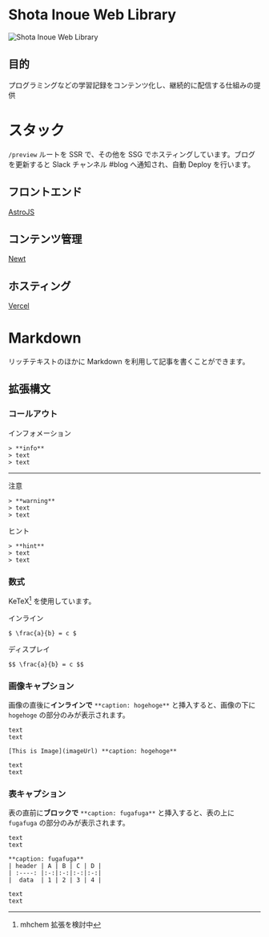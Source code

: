 # Shota Inoue Web Library

![Shota Inoue Web Library](https://si-library.net/portfolio-favicon.png)

## 目的

プログラミングなどの学習記録をコンテンツ化し、継続的に配信する仕組みの提供

# スタック

`/preview` ルートを SSR で、その他を SSG でホスティングしています。ブログを更新すると Slack チャンネル #blog へ通知され、自動 Deploy を行います。

## フロントエンド

[AstroJS](https://docs.astro.build/en/getting-started/)

## コンテンツ管理

[Newt](https://app.newt.so/spaces)

## ホスティング

[Vercel](https://vercel.com/s-inoue0108/astro-library/deployments)

# Markdown

リッチテキストのほかに Markdown を利用して記事を書くことができます。

## 拡張構文

### コールアウト

インフォメーション

```md:Info
> **info**
> text
> text
```

---

注意

```md:Warning
> **warning**
> text
> text
```

ヒント

```md:Hint
> **hint**
> text
> text
```

### 数式

KeTeX[^1] を使用しています。
[^1]: mhchem 拡張を検討中

インライン

```tex:Inline
$ \frac{a}{b} = c $
```

ディスプレイ

```tex:Display
$$ \frac{a}{b} = c $$
```

### 画像キャプション

画像の直後に**インラインで** `**caption: hogehoge**` と挿入すると、画像の下に `hogehoge` の部分のみが表示されます。

```md:Image
text
text

[This is Image](imageUrl) **caption: hogehoge**

text
text
```

### 表キャプション

表の直前に**ブロックで** `**caption: fugafuga**` と挿入すると、表の上に `fugafuga` の部分のみが表示されます。

```md:Table
text
text

**caption: fugafuga**
| header | A | B | C | D |
| :----: |:-:|:-:|:-:|:-:|
|  data  | 1 | 2 | 3 | 4 |

text
text
```
